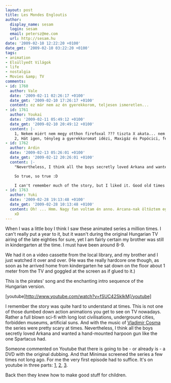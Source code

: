 ```yaml
---
layout: post
title: Les Mondes Engloutis
author:
  display_name: sesam
  login: sesam
  email: petersz@me.com
  url: http://sesam.hu
date: '2009-02-10 12:22:20 +0100'
date_gmt: '2009-02-10 03:22:20 +0100'
tags:
- animation
- Elsüllyedt Világok
- life
- nostalgia
- Movies &amp; TV
comments:
- id: 1760
  author: Vale
  date: '2009-02-11 02:26:17 +0100'
  date_gmt: '2009-02-10 17:26:17 +0100'
  content: ez már nem az én gyerekkorom, teljesen ismeretlen...
- id: 1761
  author: Youkai
  date: '2009-02-11 05:49:12 +0100'
  date_gmt: '2009-02-10 20:49:12 +0100'
  content: |-
    1, Nekem miért nem megy otthon firefoxal ??? tiszta X akata... nem rakja ki a beágyazott youtubis videót.
    2, Hát igen, tényleg a gyerekkoromat idézi, Maxigáz és Popócici, fenomenális tud lenni XD, családilag néztük, szépvolt, régenvolt :)
- id: 1762
  author: Ardin
  date: '2009-02-13 05:26:01 +0100'
  date_gmt: '2009-02-12 20:26:01 +0100'
  content: |-
    "Nevertheless, I think all the boys secretly loved Arkana and wanted a hand-mounted harpoon gun like the one Spartacus had."

    So true, so true :D

    I can't remember much of the story, but I liked it. Good old times :)
- id: 1763
  author: Yuki
  date: '2009-02-28 19:13:48 +0100'
  date_gmt: '2009-02-28 10:13:48 +0100'
  content: Oh! ... Hmm. Nagy fan voltam én anno. Arcana-nak öltöztem egyik farsangon
    xD
---
```


When I was a little boy I think I saw these animated series a million times. I can't really put a year to it, but it wasn't during the original Hungarian TV airing of the late eighties for sure, yet I am fairly certain my brother was still in kindergarten at the time. I must have been around 8-9.

We had it on a video cassette from the local library, and my brother and I just watched it over and over. (He was the really hardcore one though, as soon as he arrived home from kindergarten he sat down on the floor about 1 meter from the TV and goggled at the screen as if glued to it.)

This is the pirates' song and the enchanting intro sequence of the Hungarian version.

[youtube]http://www.youtube.com/watch?v=fSUC42SkIkM[/youtube]

I remember the story was quite hard to understand at times. This is not one of those dumbed down action animations you get to see on TV nowadays. Rather a full blown sci-fi with long lost civilisations, underground cities, forbidden museums, artificial suns. And with the music of [Vladimir Cosma](http://en.wikipedia.org/wiki/Vladimir_Cosma) the series were pretty scary at times. Nevertheless, I think all the boys secretly loved Arkana and wanted a hand-mounted harpoon gun like the one Spartacus had.

Someone commented on Youtube that there is going to be - or already is - a DVD with the original dubbing. And that Minimax screened the series a few times not long ago. For me the very first episode had to suffice. It's on youtube in three parts: [1](http://www.youtube.com/watch?v=jLVGSEWE36Y), [2](http://www.youtube.com/watch?v=C1pi2DL7VKc), [3](http://www.youtube.com/watch?v=DNY_hEniOqU).

Back then they knew how to make good stuff for children.
